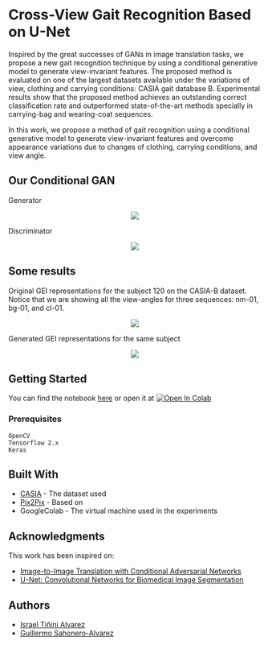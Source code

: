 # Cross-View Gait Recognition Based on U-Net

Inspired by the great successes of GANs in image translation tasks, we propose a new gait recognition technique by using a conditional generative model to generate view-invariant features. The proposed method is evaluated on one of the largest datasets available under the variations of view, clothing and carrying conditions: CASIA gait database B. Experimental results show that the proposed method achieves an outstanding correct classification rate and outperformed state-of-the-art methods specially in carrying-bag and wearing-coat sequences. 

In this work, we propose a method of gait recognition using a conditional generative model to generate view-invariant features and overcome appearance variations due to changes of clothing, carrying conditions, and view angle. 

## Our Conditional GAN
Generator
<center><img src='https://gitlab.com/IsRaTiAl/gait/raw/master/Images/U-Gait2.svg'/></center>

Discriminator
<center><img src='https://gitlab.com/IsRaTiAl/gait/raw/master/Images/Discriminator3.svg'/></center>


## Some results
Original GEI representations for the subject 120 on the CASIA-B dataset. Notice that we are showing all the view-angles for three sequences: nm-01, bg-01, and cl-01.
<figure>
<center>
<img src='https://gitlab.com/IsRaTiAl/gait/raw/master/Images/Subject120OriginalGEI.png'/></center>
</figure>

Generated GEI representations for the same subject
<figure>
<center>
<img src='https://gitlab.com/IsRaTiAl/gait/raw/master/Images/Subject120GeneratedGEI.png'/></center>
</figure>

## Getting Started

You can find the notebook [here](https://gitlab.com/IsRaTiAl/gait/blob/master/Gait_U-Net_.ipynb) or open it at 
[![Open In Colab](https://colab.research.google.com/assets/colab-badge.svg)](https://colab.research.google.com/drive/1GXSScKJ5uOJLZ-9aseO3vXLYen_DLJ9p#scrollTo=E-fqvapSsdie&forceEdit=true&sandboxMode=true)

### Prerequisites

```
OpenCV
Tensorflow 2.x
Keras
```

## Built With

* [CASIA](http://www.cbsr.ia.ac.cn/english/Gait%20Databases.asp) - The dataset used
* [Pix2Pix](https://www.tensorflow.org/tutorials/generative/pix2pix) - Based on
* GoogleColab - The virtual machine used in the experiments 

## Acknowledgments

This work has been inspired on: 
* [Image-to-Image Translation with Conditional Adversarial Networks](https://arxiv.org/abs/1611.07004)
* [U-Net: Convolutional Networks for Biomedical Image Segmentation](https://arxiv.org/abs/1505.04597)

## Authors
* [Israel Tiñini Alvarez](ir.tinini@acad.ucb.edu.bo)
* [Guillermo Sahonero-Alvarez](g.sahonero@acad.ucb.edu.bo)